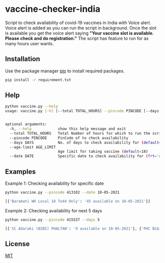 # vaccine-checker-india

Script to check availability of covid-19 vaccines in India with Voice alert. Voice alert is added as you can run the script in background. Once the slot is available you get the voice alert saying **"Your vaccine slot is available. Please check and do registration."** The script has feature to run for as many hours user wants.

## Installation

Use the package manager [pip](https://pip.pypa.io/en/stable/) to install required packages.

```bash
pip install -r requirement.txt
```

## Help

```bash
python vaccine.py --help
usage: vaccine.py [-h] [--total TOTAL_HOURS] --pincode PINCODE [--days DAYS] [--age-limit AGE_LIMIT] [--date DATE]


optional arguments:
  -h, --help            show this help message and exit
  --total TOTAL_HOURS   Total Number of hours for which to run the script
  --pincode PINCODE     PinCode of to check availability
  --days DAYS           No. of days to check availability for (default=1)
  --age-limit AGE_LIMIT
                        Age limit for taking vaccine (default=18)
  --date DATE           Specific date to check availability for (frt='dd-mm-yyyy')
```

## Examples
Example 1: Checking availability for specific date
```bash
python vaccine.py --pincode 413102 --date 10-05-2021

[{'Baramati WH Local 18 To44 Only': '45 available on 10-05-2021'}]
```
Example 2: Checking availability for next 5 days
```bash
python vaccine.py --pincode 415537 --days 5 

[{'SC Adaraki (BIBI) PHALTAN': '9 available on 10-05-2021'}, {'PHC Bibi Covi': '25 available on 11-05-2021'}]
```


## License
[MIT](https://choosealicense.com/licenses/mit/)